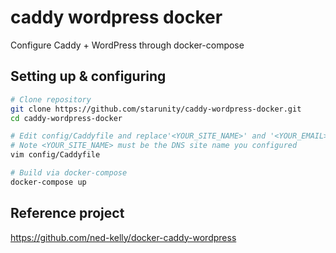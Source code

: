 # caddy wordpress docker
Configure Caddy + WordPress through docker-compose

## Setting up & configuring
```bash
# Clone repository
git clone https://github.com/starunity/caddy-wordpress-docker.git
cd caddy-wordpress-docker

# Edit config/Caddyfile and replace'<YOUR_SITE_NAME>' and '<YOUR_EMAIL>'
# Note <YOUR_SITE_NAME> must be the DNS site name you configured
vim config/Caddyfile

# Build via docker-compose
docker-compose up
```

## Reference project
https://github.com/ned-kelly/docker-caddy-wordpress

